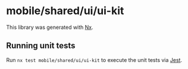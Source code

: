 # mobile/shared/ui/ui-kit

This library was generated with [Nx](https://nx.dev).

## Running unit tests

Run `nx test mobile/shared/ui/ui-kit` to execute the unit tests via [Jest](https://jestjs.io).
